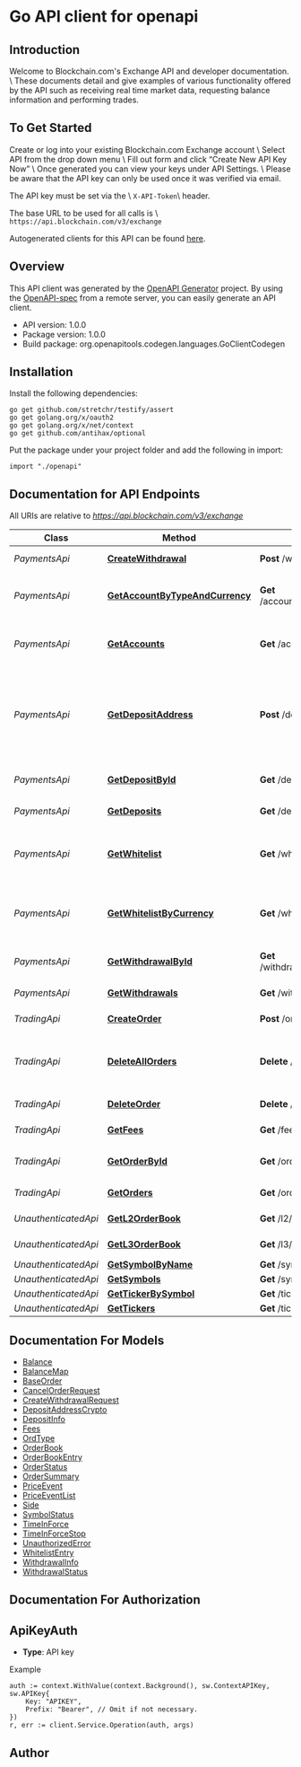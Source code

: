# Go API client for openapi

## Introduction
Welcome to Blockchain.com's Exchange API and developer documentation. \\
These documents detail and give examples of various functionality offered by the API such as receiving real time market data, requesting balance information and performing trades.
## To Get Started
Create or log into your existing Blockchain.com Exchange account \\
Select API from the drop down menu \\
Fill out form and click “Create New API Key Now” \\
Once generated you can view your keys under API Settings. \\
Please be aware that the API key can only be used once it was verified via email.

The API key must be set via the \\
`X-API-Token`\\
header.

The base URL to be used for all calls is \\
`https://api.blockchain.com/v3/exchange`

Autogenerated clients for this API can be found [here](https://github.com/blockchain/lib-exchange-client).


## Overview
This API client was generated by the [OpenAPI Generator](https://openapi-generator.tech) project.  By using the [OpenAPI-spec](https://www.openapis.org/) from a remote server, you can easily generate an API client.

- API version: 1.0.0
- Package version: 1.0.0
- Build package: org.openapitools.codegen.languages.GoClientCodegen

## Installation

Install the following dependencies:

```shell
go get github.com/stretchr/testify/assert
go get golang.org/x/oauth2
go get golang.org/x/net/context
go get github.com/antihax/optional
```

Put the package under your project folder and add the following in import:

```golang
import "./openapi"
```

## Documentation for API Endpoints

All URIs are relative to *https://api.blockchain.com/v3/exchange*

Class | Method | HTTP request | Description
------------ | ------------- | ------------- | -------------
*PaymentsApi* | [**CreateWithdrawal**](docs/PaymentsApi.md#createwithdrawal) | **Post** /withdrawals | Request a withdrawal
*PaymentsApi* | [**GetAccountByTypeAndCurrency**](docs/PaymentsApi.md#getaccountbytypeandcurrency) | **Get** /accounts/{account}/{currency} | Receive current account balances
*PaymentsApi* | [**GetAccounts**](docs/PaymentsApi.md#getaccounts) | **Get** /accounts | Receive current account balances
*PaymentsApi* | [**GetDepositAddress**](docs/PaymentsApi.md#getdepositaddress) | **Post** /deposits/{currency} | Get a deposit address. Currently only crypto currencies are supported
*PaymentsApi* | [**GetDepositById**](docs/PaymentsApi.md#getdepositbyid) | **Get** /deposits/{depositId} | Get status about a deposit
*PaymentsApi* | [**GetDeposits**](docs/PaymentsApi.md#getdeposits) | **Get** /deposits | Get a list of deposits
*PaymentsApi* | [**GetWhitelist**](docs/PaymentsApi.md#getwhitelist) | **Get** /whitelist | Get a list of all whitelisted withdrawal accounts
*PaymentsApi* | [**GetWhitelistByCurrency**](docs/PaymentsApi.md#getwhitelistbycurrency) | **Get** /whitelist/{currency} | Get a list of all whitelisted withdrawal accounts
*PaymentsApi* | [**GetWithdrawalById**](docs/PaymentsApi.md#getwithdrawalbyid) | **Get** /withdrawals/{withdrawalId} | Get status about a withdrawal
*PaymentsApi* | [**GetWithdrawals**](docs/PaymentsApi.md#getwithdrawals) | **Get** /withdrawals | Get a list of withdrawals
*TradingApi* | [**CreateOrder**](docs/TradingApi.md#createorder) | **Post** /orders | Add an order
*TradingApi* | [**DeleteAllOrders**](docs/TradingApi.md#deleteallorders) | **Delete** /orders | Delete all open orders (of a symbol, if specified)
*TradingApi* | [**DeleteOrder**](docs/TradingApi.md#deleteorder) | **Delete** /orders/{orderId} | Cancel a trade
*TradingApi* | [**GetFees**](docs/TradingApi.md#getfees) | **Get** /fees | Get current fee level
*TradingApi* | [**GetOrderById**](docs/TradingApi.md#getorderbyid) | **Get** /orders/{orderId} | Get a specific order
*TradingApi* | [**GetOrders**](docs/TradingApi.md#getorders) | **Get** /orders | Get a list orders
*UnauthenticatedApi* | [**GetL2OrderBook**](docs/UnauthenticatedApi.md#getl2orderbook) | **Get** /l2/{symbol} | L2 Order Book
*UnauthenticatedApi* | [**GetL3OrderBook**](docs/UnauthenticatedApi.md#getl3orderbook) | **Get** /l3/{symbol} | L3 Order Book
*UnauthenticatedApi* | [**GetSymbolByName**](docs/UnauthenticatedApi.md#getsymbolbyname) | **Get** /symbols/{symbol} | Symbols
*UnauthenticatedApi* | [**GetSymbols**](docs/UnauthenticatedApi.md#getsymbols) | **Get** /symbols | Symbols
*UnauthenticatedApi* | [**GetTickerBySymbol**](docs/UnauthenticatedApi.md#gettickerbysymbol) | **Get** /tickers/{symbol} | Price
*UnauthenticatedApi* | [**GetTickers**](docs/UnauthenticatedApi.md#gettickers) | **Get** /tickers | Price


## Documentation For Models

 - [Balance](docs/Balance.md)
 - [BalanceMap](docs/BalanceMap.md)
 - [BaseOrder](docs/BaseOrder.md)
 - [CancelOrderRequest](docs/CancelOrderRequest.md)
 - [CreateWithdrawalRequest](docs/CreateWithdrawalRequest.md)
 - [DepositAddressCrypto](docs/DepositAddressCrypto.md)
 - [DepositInfo](docs/DepositInfo.md)
 - [Fees](docs/Fees.md)
 - [OrdType](docs/OrdType.md)
 - [OrderBook](docs/OrderBook.md)
 - [OrderBookEntry](docs/OrderBookEntry.md)
 - [OrderStatus](docs/OrderStatus.md)
 - [OrderSummary](docs/OrderSummary.md)
 - [PriceEvent](docs/PriceEvent.md)
 - [PriceEventList](docs/PriceEventList.md)
 - [Side](docs/Side.md)
 - [SymbolStatus](docs/SymbolStatus.md)
 - [TimeInForce](docs/TimeInForce.md)
 - [TimeInForceStop](docs/TimeInForceStop.md)
 - [UnauthorizedError](docs/UnauthorizedError.md)
 - [WhitelistEntry](docs/WhitelistEntry.md)
 - [WithdrawalInfo](docs/WithdrawalInfo.md)
 - [WithdrawalStatus](docs/WithdrawalStatus.md)


## Documentation For Authorization



## ApiKeyAuth

- **Type**: API key

Example

```golang
auth := context.WithValue(context.Background(), sw.ContextAPIKey, sw.APIKey{
    Key: "APIKEY",
    Prefix: "Bearer", // Omit if not necessary.
})
r, err := client.Service.Operation(auth, args)
```



## Author



